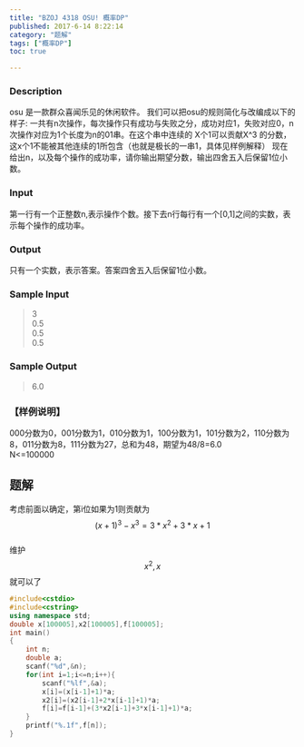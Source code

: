 ```yaml
---
title: "BZOJ 4318 OSU! 概率DP"
published: 2017-6-14 8:22:14
category: "题解"
tags: ["概率DP"]
toc: true

---
```


### Description
osu 是一款群众喜闻乐见的休闲软件。 
我们可以把osu的规则简化与改编成以下的样子: 
一共有n次操作，每次操作只有成功与失败之分，成功对应1，失败对应0，n次操作对应为1个长度为n的01串。在这个串中连续的 X个1可以贡献X^3 的分数，这x个1不能被其他连续的1所包含（也就是极长的一串1，具体见样例解释） 
现在给出n，以及每个操作的成功率，请你输出期望分数，输出四舍五入后保留1位小数。 
<!--more--> 
### Input
第一行有一个正整数n,表示操作个数。接下去n行每行有一个[0,1]之间的实数，表示每个操作的成功率。 
### Output
只有一个实数，表示答案。答案四舍五入后保留1位小数。 
### Sample Input
>3  
0.5  
0.5  
0.5  

### Sample Output
>6.0 

### 【样例说明】 
000分数为0，001分数为1，010分数为1，100分数为1，101分数为2，110分数为8，011分数为8，111分数为27，总和为48，期望为48/8=6.0    
N<=100000

## 题解
考虑前面以确定，第i位如果为1则贡献为 $$(x+1)^3-x^3=3*x^2+3*x+1$$  
维护$$x^2,x$$就可以了
```c++
#include<cstdio>
#include<cstring>
using namespace std;
double x[100005],x2[100005],f[100005];
int main()
{
    int n;
    double a;
    scanf("%d",&n);
    for(int i=1;i<=n;i++){
        scanf("%lf",&a);
        x[i]=(x[i-1]+1)*a;
        x2[i]=(x2[i-1]+2*x[i-1]+1)*a;
        f[i]=f[i-1]+(3*x2[i-1]+3*x[i-1]+1)*a;
    }
    printf("%.1f",f[n]);
}
```